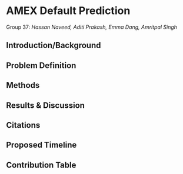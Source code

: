 # AMEX Default Prediction
Group 37: _Hassan Naveed, Aditi Prakash, Emma Dang, Amritpal Singh_

## Introduction/Background

## Problem Definition

## Methods

## Results & Discussion

## Citations

## Proposed Timeline

## Contribution Table